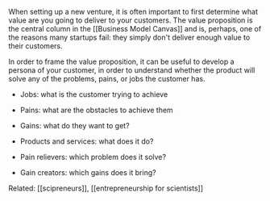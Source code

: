When setting up a new venture, it is often important to first determine what value are you going to deliver to your customers. The value proposition is the central column in the [[Business Model Canvas]] and is, perhaps, one of the reasons many startups fail: they simply don't deliver enough value to their customers. 

In order to frame the value proposition, it can be useful to develop a persona of your customer, in order to understand whether the product will solve any of the problems, pains, or jobs the customer has. 

- Jobs: what is the customer trying to achieve
- Pains: what are the obstacles to achieve them
- Gains: what do they want to get?

- Products and services: what does it do? 
- Pain relievers: which problem does it solve?
- Gain creators: which gains does it bring? 

Related: [[scipreneurs]], [[entrepreneurship for scientists]]